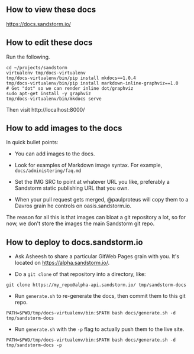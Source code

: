 ## How to view these docs

https://docs.sandstorm.io/

## How to edit these docs

Run the following.

```
cd ~/projects/sandstorm
virtualenv tmp/docs-virtualenv
tmp/docs-virtualenv/bin/pip install mkdocs==1.0.4
tmp/docs-virtualenv/bin/pip install markdown-inline-graphviz==1.0
# Get "dot" so we can render inline dot/graphviz
sudo apt-get install -y graphviz
tmp/docs-virtualenv/bin/mkdocs serve
```

Then visit http://localhost:8000/

## How to add images to the docs

In quick bullet points:

- You can add images to the docs.

- Look for examples of Markdown image syntax. For example, `docs/administering/faq.md`

- Set the IMG SRC to point at whatever URL you like, preferably a Sandstorm
  static publishing URL that you own.

- When your pull request gets merged, @paulproteus will copy them to a Davros
  grain he controls on oasis.sandstorm.io.

The reason for all this is that images can bloat a git repository a lot, so
for now, we don't store the images the main Sandstorm git repo.

## How to deploy to docs.sandstorm.io

- Ask Asheesh to share a particular GitWeb Pages grain with you. It's
  located on https://alpha.sandstorm.io/.

- Do a `git clone` of that repository into a directory, like:

```
git clone https://my_repo@alpha-api.sandstorm.io/ tmp/sandstorm-docs
```

- Run `generate.sh` to re-generate the docs, then commit them to this git repo.

```
PATH=$PWD/tmp/docs-virtualenv/bin:$PATH bash docs/generate.sh -d tmp/sandstorm-docs
```


- Run `generate.sh` with the `-p` flag to actually push them to the live site.

```
PATH=$PWD/tmp/docs-virtualenv/bin:$PATH bash docs/generate.sh -d tmp/sandstorm-docs -p
```
